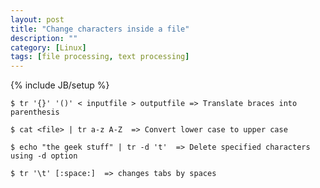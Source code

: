```yaml
---
layout: post
title: "Change characters inside a file"
description: ""
category: [Linux]
tags: [file processing, text processing]
---
```

{% include JB/setup %}


    $ tr '{}' '()' < inputfile > outputfile => Translate braces into parenthesis

    $ cat <file> | tr a-z A-Z  => Convert lower case to upper case

    $ echo "the geek stuff" | tr -d 't'  => Delete specified characters using -d option

    $ tr '\t' [:space:]  => changes tabs by spaces